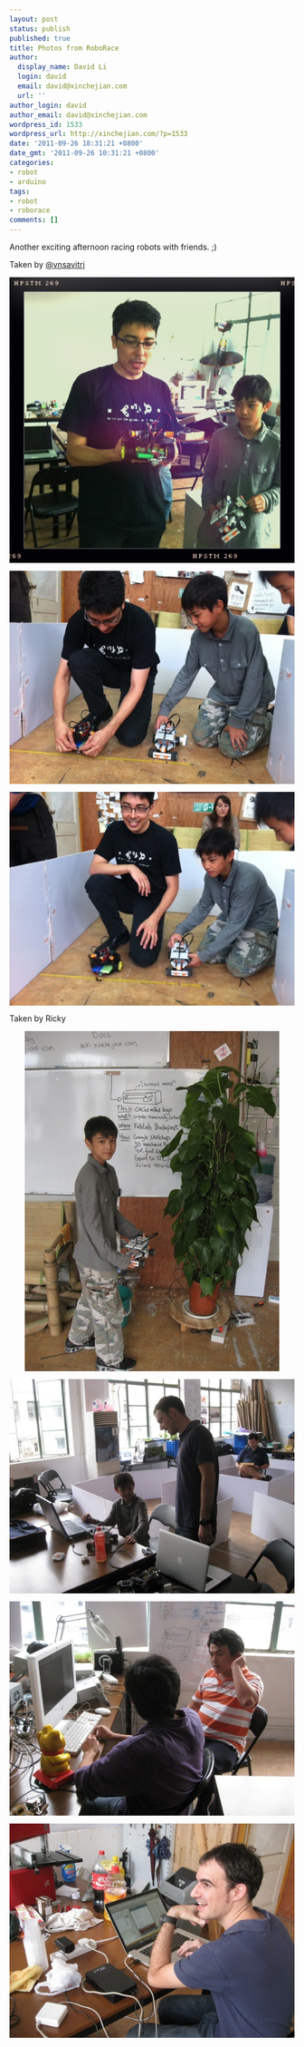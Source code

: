 ```yaml
---
layout: post
status: publish
published: true
title: Photos from RoboRace
author:
  display_name: David Li
  login: david
  email: david@xinchejian.com
  url: ''
author_login: david
author_email: david@xinchejian.com
wordpress_id: 1533
wordpress_url: http://xinchejian.com/?p=1533
date: '2011-09-26 18:31:21 +0800'
date_gmt: '2011-09-26 10:31:21 +0800'
categories:
- robot
- arduino
tags:
- robot
- roborace
comments: []
---
```

<p>Another exciting afternoon racing robots with friends. ;) </p></p>
<p>Taken by <a href="https://twitter.com/vnsavitri">@vnsavitri</a></p>
<p><img style="display:block; margin-left:auto; margin-right:auto;" src="/uploads/2011/09/photo-1.jpg" alt="Photo 1" title="photo 1.JPG" border="0"/></p>
<p><img style="display:block; margin-left:auto; margin-right:auto;" src="/uploads/2011/09/photo-2.jpg" alt="Photo 2" title="photo 2.JPG" border="0"/></p>
<p><img style="display:block; margin-left:auto; margin-right:auto;" src="/uploads/2011/09/photo-3.jpg" alt="Photo 3" title="photo 3.JPG" border="0"/></p>
<p>Taken by Ricky</p></p>
<p><img style="display:block; margin-left:auto; margin-right:auto;" src="/uploads/2011/09/IMG_0245.jpg" alt="IMG 0245" title="IMG_0245.JPG" border="0"/></p>
<p><img style="display:block; margin-left:auto; margin-right:auto;" src="/uploads/2011/09/IMG_02491.jpg" alt="IMG 0249" title="IMG_0249.JPG" border="0"/></p>
<p><img style="display:block; margin-left:auto; margin-right:auto;" src="/uploads/2011/09/IMG_0251.jpg" alt="IMG 0251" title="IMG_0251.JPG" border="0"/></p>
<p><img style="display:block; margin-left:auto; margin-right:auto;" src="/uploads/2011/09/IMG_0247.jpg" alt="IMG 0247" title="IMG_0247.JPG" border="0"/></p>
